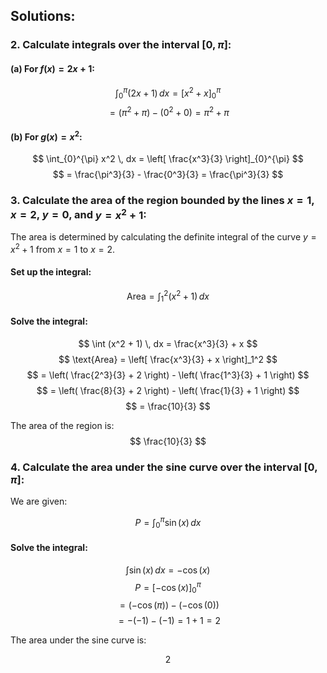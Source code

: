 ## Solutions:

### 2. Calculate integrals over the interval $[0, \pi]$:

#### (a) For $f(x) = 2x + 1$:
$$
\int_{0}^{\pi} (2x + 1) \, dx = \left[ x^2 + x \right]_{0}^{\pi}
$$
$$
= (\pi^2 + \pi) - (0^2 + 0) = \pi^2 + \pi
$$

#### (b) For $g(x) = x^2$:
$$
\int_{0}^{\pi} x^2 \, dx = \left[ \frac{x^3}{3} \right]_{0}^{\pi}
$$
$$
= \frac{\pi^3}{3} - \frac{0^3}{3} = \frac{\pi^3}{3}
$$

### 3. Calculate the area of the region bounded by the lines $x = 1$, $x = 2$, $y = 0$, and $y = x^2 + 1$:
The area is determined by calculating the definite integral of the curve $y = x^2 + 1$ from $x = 1$ to $x = 2$.

#### Set up the integral:
$$
\text{Area} = \int_{1}^{2} (x^2 + 1) \, dx
$$

#### Solve the integral:
$$
\int (x^2 + 1) \, dx = \frac{x^3}{3} + x
$$
$$
\text{Area} = \left[ \frac{x^3}{3} + x \right]_1^2
$$
$$
= \left( \frac{2^3}{3} + 2 \right) - \left( \frac{1^3}{3} + 1 \right)
$$
$$
= \left( \frac{8}{3} + 2 \right) - \left( \frac{1}{3} + 1 \right)
$$
$$
= \frac{10}{3}
$$

The area of the region is:
$$
\frac{10}{3}
$$

### 4. Calculate the area under the sine curve over the interval $[0, \pi]$:

We are given:

$$
P = \int_{0}^{\pi} \sin(x) \, dx
$$

#### Solve the integral:
$$
\int \sin(x) \, dx = -\cos(x)
$$
$$
P = \left[ -\cos(x) \right]_0^\pi
$$
$$
= \left( -\cos(\pi) \right) - \left( -\cos(0) \right)
$$
$$
= -(-1) - (-1) = 1 + 1 = 2
$$

The area under the sine curve is:

$$
2
$$
